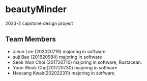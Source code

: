 # beautyMinder
2023-2 capstone design project


## Team Members <br/>
- Jieun Lee (202020719) majoring in software <br/>
- suji Bae (201620984) majoring in software <br />
- Seok Won Choi (201720710) majoring in software, Rustacean. <br />
- Yoon Wook Cho(201720730) majoring in software<br />
- Heesang Kwak(202022311) majoring in sotfware
